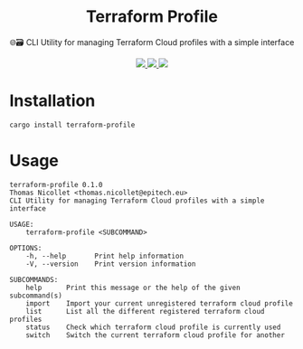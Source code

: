 <div align="center">
  <h1>Terraform Profile</h1>
  <p>🌐🗃️ CLI Utility for managing Terraform Cloud profiles with a simple interface</p>
  <a href="https://crates.io/crates/terraform-profile">
    <img src="https://img.shields.io/crates/v/terraform-profile.svg?style=for-the-badge" />
    <img src="https://img.shields.io/crates/l/terraform-profile?color=blueviolet&style=for-the-badge" />
    <img src="https://img.shields.io/badge/Rust-B87C5A.svg?style=for-the-badge&logo=rust" />
  </a>
</div>

# Installation

```
cargo install terraform-profile
```

# Usage

```
terraform-profile 0.1.0
Thomas Nicollet <thomas.nicollet@epitech.eu>
CLI Utility for managing Terraform Cloud profiles with a simple interface

USAGE:
    terraform-profile <SUBCOMMAND>

OPTIONS:
    -h, --help       Print help information
    -V, --version    Print version information

SUBCOMMANDS:
    help      Print this message or the help of the given subcommand(s)
    import    Import your current unregistered terraform cloud profile
    list      List all the different registered terraform cloud profiles
    status    Check which terraform cloud profile is currently used
    switch    Switch the current terraform cloud profile for another

```
